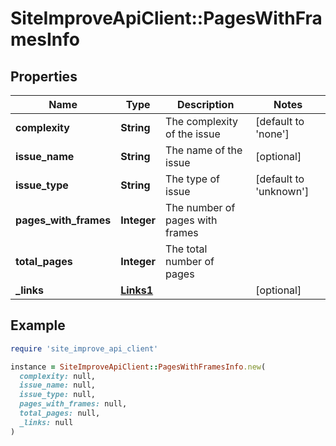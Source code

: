 # SiteImproveApiClient::PagesWithFramesInfo

## Properties

| Name | Type | Description | Notes |
| ---- | ---- | ----------- | ----- |
| **complexity** | **String** | The complexity of the issue | [default to &#39;none&#39;] |
| **issue_name** | **String** | The name of the issue | [optional] |
| **issue_type** | **String** | The type of issue | [default to &#39;unknown&#39;] |
| **pages_with_frames** | **Integer** | The number of pages with frames |  |
| **total_pages** | **Integer** | The total number of pages |  |
| **_links** | [**Links1**](Links1.md) |  | [optional] |

## Example

```ruby
require 'site_improve_api_client'

instance = SiteImproveApiClient::PagesWithFramesInfo.new(
  complexity: null,
  issue_name: null,
  issue_type: null,
  pages_with_frames: null,
  total_pages: null,
  _links: null
)
```

